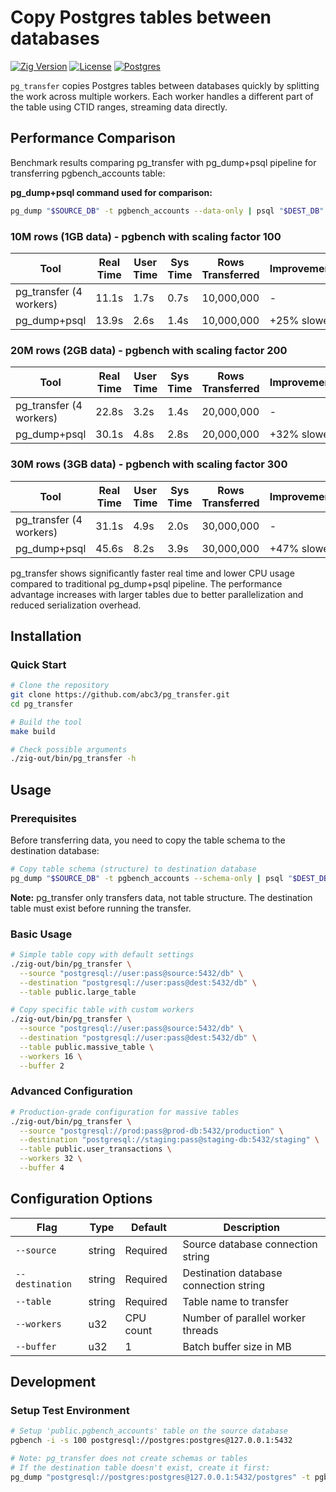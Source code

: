 # Copy Postgres tables between databases

[![Zig Version](https://img.shields.io/badge/Zig-0.13.0+-blue.svg)](https://ziglang.org)
[![License](https://img.shields.io/badge/License-MIT-green.svg)](LICENSE)
[![Postgres](https://img.shields.io/badge/Postgres-14+-blue.svg)](https://www.postgresql.org)

`pg_transfer` copies Postgres tables between databases quickly by splitting the work across multiple workers. Each worker handles a different part of the table using CTID ranges, streaming data directly.

## Performance Comparison

Benchmark results comparing pg_transfer with pg_dump+psql pipeline for transferring pgbench_accounts table:

**pg_dump+psql command used for comparison:**
```bash
pg_dump "$SOURCE_DB" -t pgbench_accounts --data-only | psql "$DEST_DB"
```

### 10M rows (1GB data) - pgbench with scaling factor 100
| Tool | Real Time | User Time | Sys Time | Rows Transferred | Improvement |
|------|-----------|-----------|----------|------------------|------------|
| pg_transfer (4 workers) | 11.1s | 1.7s | 0.7s | 10,000,000 | - |
| pg_dump+psql | 13.9s | 2.6s | 1.4s | 10,000,000 | +25% slower |

### 20M rows (2GB data) - pgbench with scaling factor 200
| Tool | Real Time | User Time | Sys Time | Rows Transferred | Improvement |
|------|-----------|-----------|----------|------------------|------------|
| pg_transfer (4 workers) | 22.8s | 3.2s | 1.4s | 20,000,000 | - |
| pg_dump+psql | 30.1s | 4.8s | 2.8s | 20,000,000 | +32% slower |

### 30M rows (3GB data) - pgbench with scaling factor 300
| Tool | Real Time | User Time | Sys Time | Rows Transferred | Improvement |
|------|-----------|-----------|----------|------------------|------------|
| pg_transfer (4 workers) | 31.1s | 4.9s | 2.0s | 30,000,000 | - |
| pg_dump+psql | 45.6s | 8.2s | 3.9s | 30,000,000 | +47% slower |

pg_transfer shows significantly faster real time and lower CPU usage compared to traditional pg_dump+psql pipeline. The performance advantage increases with larger tables due to better parallelization and reduced serialization overhead.

## Installation

### Quick Start
```bash
# Clone the repository
git clone https://github.com/abc3/pg_transfer.git
cd pg_transfer

# Build the tool
make build

# Check possible arguments
./zig-out/bin/pg_transfer -h
```

## Usage

### Prerequisites

Before transferring data, you need to copy the table schema to the destination database:

```bash
# Copy table schema (structure) to destination database
pg_dump "$SOURCE_DB" -t pgbench_accounts --schema-only | psql "$DEST_DB"
```

**Note:** pg_transfer only transfers data, not table structure. The destination table must exist before running the transfer.

### Basic Usage
```bash
# Simple table copy with default settings
./zig-out/bin/pg_transfer \
  --source "postgresql://user:pass@source:5432/db" \
  --destination "postgresql://user:pass@dest:5432/db" \
  --table public.large_table

# Copy specific table with custom workers
./zig-out/bin/pg_transfer \
  --source "postgresql://user:pass@source:5432/db" \
  --destination "postgresql://user:pass@dest:5432/db" \
  --table public.massive_table \
  --workers 16 \
  --buffer 2
```

### Advanced Configuration
```bash
# Production-grade configuration for massive tables
./zig-out/bin/pg_transfer \
  --source "postgresql://prod:pass@prod-db:5432/production" \
  --destination "postgresql://staging:pass@staging-db:5432/staging" \
  --table public.user_transactions \
  --workers 32 \
  --buffer 4
```

## Configuration Options

| Flag | Type | Default | Description |
|------|------|---------|-------------|
| `--source` | string | Required | Source database connection string |
| `--destination` | string | Required | Destination database connection string |
| `--table` | string | Required | Table name to transfer |
| `--workers` | u32 | CPU count | Number of parallel worker threads |
| `--buffer` | u32 | 1 | Batch buffer size in MB |

## Development

### Setup Test Environment
```bash
# Setup 'public.pgbench_accounts' table on the source database
pgbench -i -s 100 postgresql://postgres:postgres@127.0.0.1:5432

# Note: pg_transfer does not create schemas or tables
# If the destination table doesn't exist, create it first:
pg_dump "postgresql://postgres:postgres@127.0.0.1:5432/postgres" -t pgbench_accounts --no-owner --no-privileges --data-only | psql "postgresql://postgres:postgres@127.0.0.1:6432/postgres"
```
